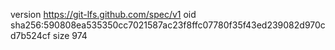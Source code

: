 version https://git-lfs.github.com/spec/v1
oid sha256:590808ea535350cc7021587ac23f8ffc07780f35f43ed239082d970cd7b524cf
size 974
